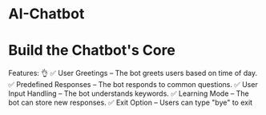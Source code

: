 # AI-Chatbot

# Build the Chatbot's Core
Features: 👌
✅ User Greetings – The bot greets users based on time of day.
✅ Predefined Responses – The bot responds to common questions.
✅ User Input Handling – The bot understands keywords.
✅ Learning Mode – The bot can store new responses.
✅ Exit Option – Users can type "bye" to exit
